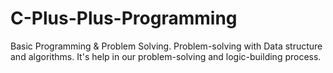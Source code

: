 # C-Plus-Plus-Programming
Basic Programming & Problem Solving.
Problem-solving with Data structure and algorithms.
It's help in our problem-solving and logic-building process.
